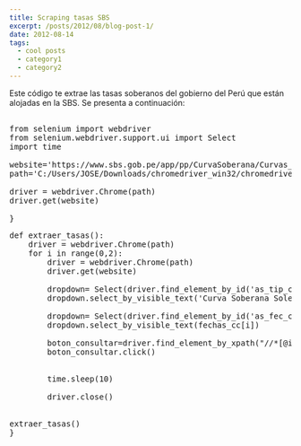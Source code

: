 ```yaml
---
title: Scraping tasas SBS
excerpt: /posts/2012/08/blog-post-1/ 
date: 2012-08-14
tags:
  - cool posts
  - category1
  - category2
---
```

Este código te extrae las tasas soberanos del gobierno del Perú que están alojadas en la SBS. Se presenta a continuación:

<pre>

from selenium import webdriver
from selenium.webdriver.support.ui import Select
import time

website='https://www.sbs.gob.pe/app/pp/CurvaSoberana/Curvas_Consulta_Historica.asp'
path='C:/Users/JOSE/Downloads/chromedriver_win32/chromedriver'

driver = webdriver.Chrome(path)
driver.get(website)

}
</pre>

<pre>
def extraer_tasas():
    driver = webdriver.Chrome(path)
    for i in range(0,2):
        driver = webdriver.Chrome(path)
        driver.get(website)

        dropdown= Select(driver.find_element_by_id('as_tip_curva'))
        dropdown.select_by_visible_text('Curva Soberana Soles')

        dropdown= Select(driver.find_element_by_id('as_fec_cons'))
        dropdown.select_by_visible_text(fechas_cc[i])

        boton_consultar=driver.find_element_by_xpath("//*[@id='Consultar']")
        boton_consultar.click()
        
        
        time.sleep(10)
        
        driver.close()
    

extraer_tasas()
}
</pre>
